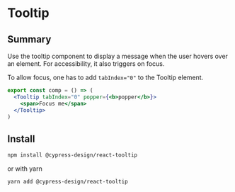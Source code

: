 # Tooltip

## Summary

Use the tooltip component to display a message when the user hovers over an element.
For accessibility, it also triggers on focus.

To allow focus, one has to add `tabIndex="0"` to the Tooltip element.

```jsx live
export const comp = () => (
  <Tooltip tabIndex="0" popper={<b>popper</b>}>
    <span>Focus me</span>
  </Tooltip>
)
```

## Install

```bash
npm install @cypress-design/react-tooltip
```

or with yarn

```bash
yarn add @cypress-design/react-tooltip
```
